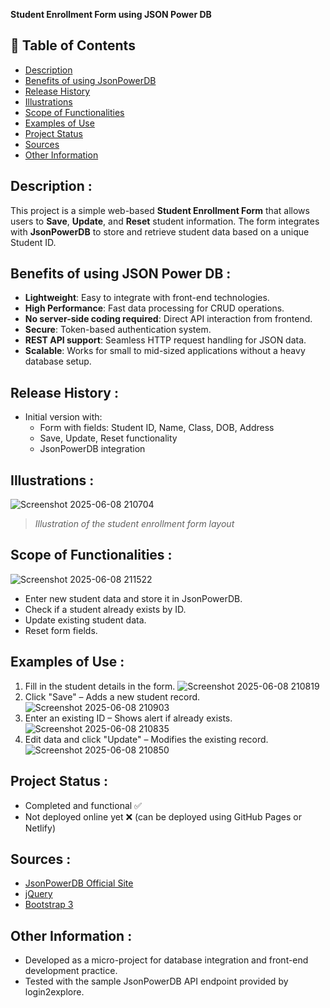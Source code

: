 **Student Enrollment Form using JSON Power DB**

## 📑 Table of Contents
- [Description](#-description)
- [Benefits of using JsonPowerDB](#-benefits-of-using-jsonpowerdb)
- [Release History](#-release-history)
- [Illustrations](#-illustrations)
- [Scope of Functionalities](#-scope-of-functionalities)
- [Examples of Use](#-examples-of-use)
- [Project Status](#-project-status)
- [Sources](#-sources)
- [Other Information](#-other-information)

## Description :
This project is a simple web-based **Student Enrollment Form** that allows users to **Save**, **Update**, and **Reset** student information. The form integrates with **JsonPowerDB** to store and retrieve student data based on a unique Student ID.

## Benefits of using JSON Power DB :
- **Lightweight**: Easy to integrate with front-end technologies.
- **High Performance**: Fast data processing for CRUD operations.
- **No server-side coding required**: Direct API interaction from frontend.
- **Secure**: Token-based authentication system.
- **REST API support**: Seamless HTTP request handling for JSON data.
- **Scalable**: Works for small to mid-sized applications without a heavy database setup.

## Release History :
- Initial version with:
  - Form with fields: Student ID, Name, Class, DOB, Address
  - Save, Update, Reset functionality
  - JsonPowerDB integration

 ## Illustrations :
 ![Screenshot 2025-06-08 210704](https://github.com/user-attachments/assets/05a2b323-18cb-475b-8bea-0adc7ee8b44c)
> *Illustration of the student enrollment form layout*

## Scope of Functionalities :
![Screenshot 2025-06-08 211522](https://github.com/user-attachments/assets/10f57033-7b3d-409e-b9d4-e503fc5c71a5)
- Enter new student data and store it in JsonPowerDB.
- Check if a student already exists by ID.
- Update existing student data.
- Reset form fields.

## Examples of Use :
1. Fill in the student details in the form. ![Screenshot 2025-06-08 210819](https://github.com/user-attachments/assets/a4240e03-0ed9-4a84-9c10-129989b38ab4)
2. Click "Save" – Adds a new student record. ![Screenshot 2025-06-08 210903](https://github.com/user-attachments/assets/2b9b7448-3b58-4a1d-b08e-9d6bb1346706)
3. Enter an existing ID – Shows alert if already exists. ![Screenshot 2025-06-08 210835](https://github.com/user-attachments/assets/f244644d-3cf3-42df-9fec-2f87de267b94)
4. Edit data and click "Update" – Modifies the existing record. ![Screenshot 2025-06-08 210850](https://github.com/user-attachments/assets/b3edb223-098b-45a2-b100-1f3a5104f894)

## Project Status :
- Completed and functional ✅
- Not deployed online yet ❌ (can be deployed using GitHub Pages or Netlify)

## Sources :
- [JsonPowerDB Official Site](https://login2explore.com/jpdb)
- [jQuery](https://jquery.com/)
- [Bootstrap 3](https://getbootstrap.com/docs/3.4/)

## Other Information :
- Developed as a micro-project for database integration and front-end development practice.
- Tested with the sample JsonPowerDB API endpoint provided by login2explore.
